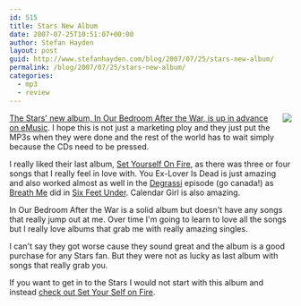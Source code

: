 ```yaml
---
id: 515
title: Stars New Album
date: 2007-07-25T10:51:07+00:00
author: Stefan Hayden
layout: post
guid: http://www.stefanhayden.com/blog/2007/07/25/stars-new-album/
permalink: /blog/2007/07/25/stars-new-album/
categories:
  - mp3
  - review
---
```

<p><a href="http://www.emusic.com/album/Stars-In-Our-Bedroom-After-the-War-MP3-Download/11064613.html" style="float:right; margin-left:10px;"><img src="http://www.emusic.com/img/album/110/646/11064613_155_155.jpeg"></a><a href="http://www.emusic.com/album/Stars-In-Our-Bedroom-After-the-War-MP3-Download/11064613.html">The Stars' new album, In Our Bedroom After the War, is up in advance on eMusic</a>. I hope this is not just a marketing ploy and they just put the MP3s when they were done and the rest of the world has to wait simply because the CDs need to be pressed.</p>
<p>I really liked their last album, <a href="http://www.emusic.com/album/Stars-Set-Yourself-On-Fire-MP3-Download/11030081.html">Set Yourself On Fire</a>, as there was three or four songs that I really feel in love with. You Ex-Lover Is Dead is just amazing and also worked almost as well in the <a href="http://en.wikipedia.org/wiki/Degrassi:_The_Next_Generation">Degrassi</a> episode (go canada!) as <a href="http://www.myspace.com/siamusic">Breath Me</a> did in <a href="http://en.wikipedia.org/wiki/Six_Feet_Under">Six Feet Under</a>. Calendar Girl is also amazing.</p>
<p>In Our Bedroom After the War is a solid album but doesn't have any songs that really jump out at me. Over time I'm going to learn to love all the songs but I really love albums that grab me with really amazing singles.</p>
<p>I can't say they got worse cause they sound great and the album is a good purchase for any Stars fan. But they were not as lucky as last album with songs that really grab you.</p>
<p>If you want to get in to the Stars I would not start with this album and instead <a href="http://www.emusic.com/album/Stars-Set-Yourself-On-Fire-MP3-Download/11030081.html">check out Set Your Self on Fire</a>.
</p>
